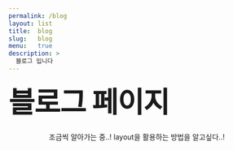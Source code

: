 ```yaml
---
permalink: /blog
layout: list
title:  blog
slug:   blog
menu:   true
description: >
  블로그 입니다
---
```




<style type="text/css" media="screen">
  .container {
    margin: 10px auto;
    max-width: 100%;
    text-align: center;
  }
  h1 {
    margin: 30px 0;
    font-size: 4em;
    line-height: 1;
    letter-spacing: -1px;
    text-align: left;
  }
</style>

<div class="container">
  <h1>블로그 페이지</h1>
  <p>조금씩 알아가는 중..! layout을 활용하는 방법을 알고싶다..!</p>
</div>
